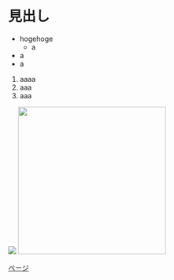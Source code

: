&nbsp;

# 見出し

- hogehoge
  - a
- a
- a

1. aaaa
2. aaa
3. aaa

![](./images/2021-09-16.png)
<img src="images/2021-09-16.png" width="300px">

[ページ](pages/test.md)
